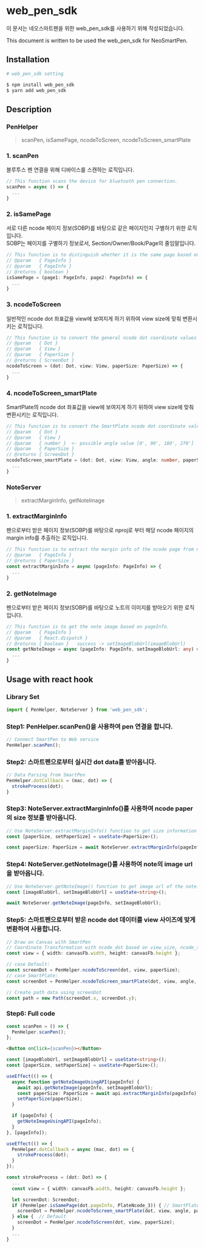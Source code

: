 # web_pen_sdk
<p>이 문서는 네오스마트펜을 위한 web_pen_sdk를 사용하기 위해 작성되었습니다.</p>
<p>This document is written to be used the web_pen_sdk for NeoSmartPen.</p>

## Installation 
``` sh
# web_pen_sdk setting

$ npm install web_pen_sdk
$ yarn add web_pen_sdk
```

## Description
### **PenHelper**
> scanPen, isSamePage, ncodeToScreen, ncodeToScreen_smartPlate 
### 1. scanPen
블루투스 펜 연결을 위해 디바이스를 스캔하는 로직입니다.
```typescript
// This function scans the device for bluetooth pen connection.
scanPen = async () => {
  ...
}
```

### 2. isSamePage
서로 다른 ncode 페이지 정보(SOBP)를 바탕으로 같은 페이지인지 구별하기 위한 로직입니다. <br />
SOBP는 페이지를 구별하기 정보로서, Section/Owner/Book/Page의 줄임말입니다.
```typescript
// This function is to distinguish whether it is the same page based on different ncode page information (SOBP).
// @param   { PageInfo }
// @param   { PageInfo }
// @returns { boolean }
isSamePage = (page1: PageInfo, page2: PageInfo) => {
  ...
}
```

### 3. ncodeToScreen
일반적인 ncode dot 좌표값을 view에 보여지게 하기 위하여 view size에 맞춰 변환시키는 로직입니다.
```typescript
// This function is to convert the general ncode dot coordinate values ​​according to the view size in order to be shown in the view.
// @param   { Dot }
// @param   { View }
// @param   { PaperSize }
// @returns { ScreenDot }
ncodeToScreen = (dot: Dot, view: View, paperSize: PaperSize) => {
  ...
}
```

### 4. ncodeToScreen_smartPlate
SmartPlate의 ncode dot 좌표값을 view에 보여지게 하기 위하여 view size에 맞춰 변환시키는 로직입니다.
```typescript
// This function is to convert the SmartPlate ncode dot coordinate values ​​according to the view size in order to be shown in the view.
// @param   { Dot }
// @param   { View }
// @param   { number }  <- possible angle value [0', 90', 180', 270']
// @param   { PaperSize }
// @returns { ScreenDot }
ncodeToScreen_smartPlate = (dot: Dot, view: View, angle: number, paperSize: PaperSize) => {
  ...
}
```

### **NoteServer**
> extractMarginInfo, getNoteImage
### 1. extractMarginInfo
펜으로부터 받은 페이지 정보(SOBP)를 바탕으로 nproj로 부터 해당 ncode 페이지의 margin info를 추출하는 로직입니다.
```typescript
// This function is to extract the margin info of the ncode page from nproj based on pageInfo.
// @param   { PageInfo }
// @returns { PaperSize }
const extractMarginInfo = async (pageInfo: PageInfo) => {
  ...
}
```

### 2. getNoteImage
펜으로부터 받은 페이지 정보(SOBP)를 바탕으로 노트의 이미지를 받아오기 위한 로직입니다.
```typescript
// This function is to get the note image based on pageInfo.
// @param   { PageInfo }
// @param   { React.dispatch }
// @returns { boolean }   success -> setImageBlobUrl(imageBlobUrl)
const getNoteImage = async (pageInfo: PageInfo, setImageBlobUrl: any) => {
  ...
}
```


## Usage with react hook
### Library Set
```typescript
import { PenHelper, NoteServer } from 'web_pen_sdk';
```

### Step1: PenHelper.scanPen()을 사용하여 pen 연결을 합니다.
```typescript
// Connect SmartPen to Web service
PenHelper.scanPen();
```

### Step2: 스마트펜으로부터 실시간 dot data를 받아옵니다.
```typescript
// Data Parsing from SmartPen
PenHelper.dotCallback = (mac, dot) => {
  strokeProcess(dot);
}
```

### Step3: NoteServer.extractMarginInfo()를 사용하여 ncode paper의 size 정보를 받아옵니다.
```typescript
// Use NoteServer.extractMarginInfo() function to get size information of the ncode paper.
const [paperSize, setPaperSize] = useState<PaperSize>();

const paperSize: PaperSize = await NoteServer.extractMarginInfo(pageInfo);
```

### Step4: NoteServer.getNoteImage()를 사용하여 note의 image url을 받아옵니다.
```typescript
// Use NoteServer.getNoteImage() function to get image url of the note.
const [imageBlobUrl, setImageBlobUrl] = useState<string>();

await NoteServer.getNoteImage(pageInfo, setImageBlobUrl);
```

### Step5: 스마트펜으로부터 받은 ncode dot 데이터를 view 사이즈에 맞게 변환하여 사용합니다.
```typescript
// Draw on Canvas with SmartPen
// Coordinate Transformation with ncode_dot based on view_size, ncode_size
const view = { width: canvasFb.width, height: canvasFb.height };

// case Default:
const screenDot = PenHelper.ncodeToScreen(dot, view, paperSize);
// case SmartPlate:
const screenDot = PenHelper.ncodeToScreen_smartPlate(dot, view, angle, paperSize)

// Create path data using screenDot
const path = new Path(screenDot.x, screenDot.y);
```

### Step6: Full code
```typescript
const scanPen = () => {
  PenHelper.scanPen();
};
```
```html
<Button onClick={scanPen}></Button>
```
```typescript
const [imageBlobUrl, setImageBlobUrl] = useState<string>();
const [paperSize, setPaperSize] = useState<PaperSize>();

useEffect(() => {
  async function getNoteImageUsingAPI(pageInfo) {
    await api.getNoteImage(pageInfo, setImageBlobUrl);
    const paperSize: PaperSize = await api.extractMarginInfo(pageInfo);
    setPaperSize(paperSize);
  }

  if (pageInfo) {
    getNoteImageUsingAPI(pageInfo);
  }
}, [pageInfo]);
```
```typescript
useEffect(() => {
  PenHelper.dotCallback = async (mac, dot) => {
    strokeProcess(dot);
  }
});

const strokeProcess = (dot: Dot) => {
  ...
  const view = { width: canvasFb.width, height: canvasFb.height };

  let screenDot: ScreenDot;
  if (PenHelper.isSamePage(dot.pageInfo, PlateNcode_3)) { // SmartPlate
    screenDot = PenHelper.ncodeToScreen_smartPlate(dot, view, angle, paperSize);
  } else {  // Default
    screenDot = PenHelper.ncodeToScreen(dot, view, paperSize);
  }
  ...
}
```